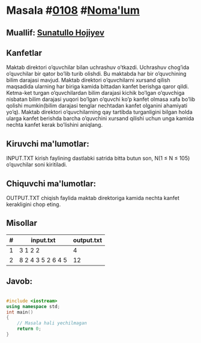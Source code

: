 
<h1>Masala #<a href="https://robocontest.uz/tasks/0108">0108</a> #<a href="https://robocontest.uz/tasks?category=1">Noma'lum</a></h1>
<h2> Muallif: <a href="https://robocontest.uz/profile/sunnat">Sunatullo Hojiyev</a></h2>
<h2>Kanfetlar</h2>
<p>Maktab direktori o’quvchilar bilan uchrashuv o’tkazdi. Uchrashuv chog’ida o’quvchilar bir qator bo’lib turib olishdi. Bu maktabda har bir o’quvchining bilim darajasi mavjud. Maktab direktori o’quvchilarni xursand qilish maqsadida ularning har biriga kamida bittadan kanfet berishga qaror qildi. Ketma-ket turgan o’quvchilardan bilim darajasi kichik bo’lgan o’quvchiga nisbatan bilim darajasi yuqori bo’lgan o’quvchi ko’p kanfet olmasa xafa bo’lib qolishi mumkin(bilim darajasi tenglar nechtadan kanfet olganini ahamiyati yo’q). Maktab direktori o’quvchilarning qay tartibda turganligini bilgan holda ularga kanfet berishda barcha o’quvchini xursand qilishi uchun unga kamida nechta kanfet kerak bo’lishini aniqlang.</p>
<h2>Kiruvchi ma'lumotlar:</h2>
<p>INPUT.TXT kirish faylining dastlabki satrida bitta butun son, N(1 ≤ N ≤ 105) o’quvchilar soni kiritiladi.</p>
<h2>Chiquvchi ma'lumotlar:</h2>
<p>OUTPUT.TXT chiqish faylida maktab direktoriga kamida nechta kanfet kerakligini chop eting.</p>
<h2>Misollar</h2>
<table>
    <thead>
        <tr>
            <th>#</th>
            <th>input.txt</th>
            <th>output.txt</th>
        </tr>
    </thead>
    <tbody>
            <tr>
                <td>1</td>
                <td>3
1
2
2</td>
                <td>4</td>
            </tr>
            <tr>
                <td>2</td>
                <td>8
2
4
3
5
2
6
4
5</td>
                <td>12</td>
            </tr>
    </tbody>
    </table>
    
<h2>Javob:</h2>

######
```cpp
#include <iostream>
using namespace std;
int main()
{
    // Masala hali yechilmagan
    return 0;
}
```
